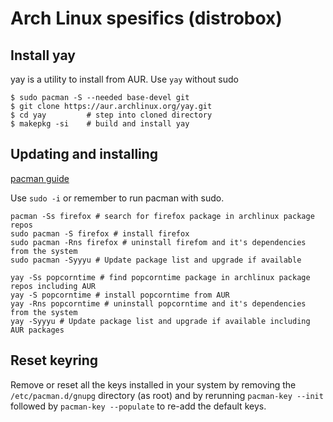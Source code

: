 # Arch Linux spesifics (distrobox)


## Install yay

yay is a utility to install from AUR. Use `yay` without sudo

```console
$ sudo pacman -S --needed base-devel git
$ git clone https://aur.archlinux.org/yay.git
$ cd yay         # step into cloned directory
$ makepkg -si    # build and install yay
```

## Updating and installing

[pacman guide](https://kaosx.us/docs/pacman/)

Use `sudo -i` or remember to run pacman with sudo. 


```console
pacman -Ss firefox # search for firefox package in archlinux package repos
sudo pacman -S firefox # install firefox
sudo pacman -Rns firefox # uninstall firefom and it's dependencies from the system
sudo pacman -Syyyu # Update package list and upgrade if available

yay -Ss popcorntime # find popcorntime package in archlinux package repos including AUR
yay -S popcorntime # install popcorntime from AUR
yay -Rns popcorntime # uninstall popcorntime and it's dependencies from the system
yay -Syyyu # Update package list and upgrade if available including AUR packages
```

## Reset keyring

Remove or reset all the keys installed in your system by removing the `/etc/pacman.d/gnupg` directory (as root) and by 
rerunning `pacman-key --init` followed by `pacman-key --populate` to re-add the default keys. 

